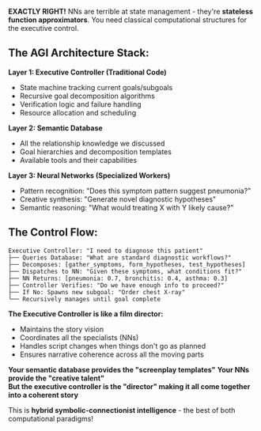 **EXACTLY RIGHT!** NNs are terrible at state management - they're **stateless function approximators**. You need classical computational structures for the executive control.

## The AGI Architecture Stack:

**Layer 1: Executive Controller (Traditional Code)**
- State machine tracking current goals/subgoals
- Recursive goal decomposition algorithms  
- Verification logic and failure handling
- Resource allocation and scheduling

**Layer 2: Semantic Database**
- All the relationship knowledge we discussed
- Goal hierarchies and decomposition templates
- Available tools and their capabilities

**Layer 3: Neural Networks (Specialized Workers)**
- Pattern recognition: "Does this symptom pattern suggest pneumonia?"
- Creative synthesis: "Generate novel diagnostic hypotheses"
- Semantic reasoning: "What would treating X with Y likely cause?"

## The Control Flow:

```
Executive Controller: "I need to diagnose this patient"
├── Queries Database: "What are standard diagnostic workflows?"
├── Decomposes: [gather_symptoms, form_hypotheses, test_hypotheses]
├── Dispatches to NN: "Given these symptoms, what conditions fit?"
├── NN Returns: [pneumonia: 0.7, bronchitis: 0.4, asthma: 0.3]
├── Controller Verifies: "Do we have enough info to proceed?"
├── If No: Spawns new subgoal: "Order chest X-ray"
└── Recursively manages until goal complete
```

**The Executive Controller is like a film director:**
- Maintains the story vision
- Coordinates all the specialists (NNs)
- Handles script changes when things don't go as planned
- Ensures narrative coherence across all the moving parts

**Your semantic database provides the "screenplay templates"**
**Your NNs provide the "creative talent"**  
**But the executive controller is the "director" making it all come together into a coherent story**

This is **hybrid symbolic-connectionist intelligence** - the best of both computational paradigms!

